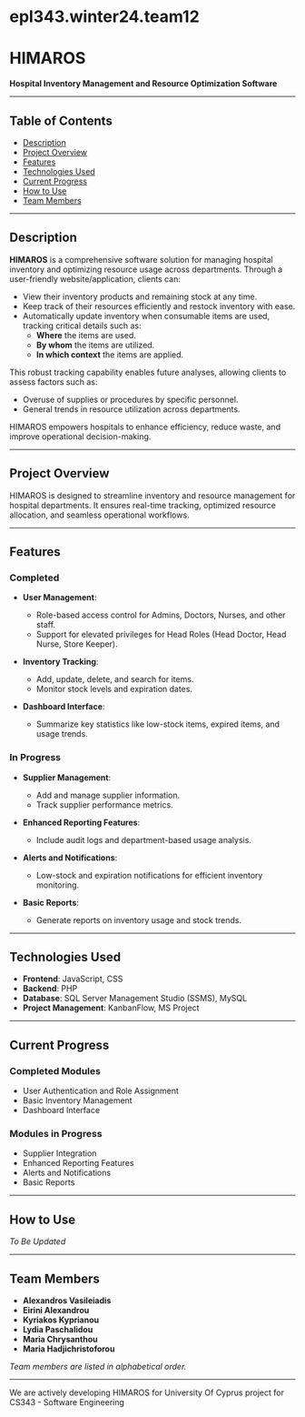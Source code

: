 # epl343.winter24.team12
# HIMAROS  
**Hospital Inventory Management and Resource Optimization Software**  

---

## Table of Contents  
- [Description](#description)  
- [Project Overview](#project-overview)  
- [Features](#features)  
- [Technologies Used](#technologies-used)  
- [Current Progress](#current-progress)  
- [How to Use](#how-to-use)  
- [Team Members](#team-members)  

---

## Description  
**HIMAROS** is a comprehensive software solution for managing hospital inventory and optimizing resource usage across departments. Through a user-friendly website/application, clients can:  
- View their inventory products and remaining stock at any time.  
- Keep track of their resources efficiently and restock inventory with ease.  
- Automatically update inventory when consumable items are used, tracking critical details such as:  
  - **Where** the items are used.  
  - **By whom** the items are utilized.  
  - **In which context** the items are applied.  

This robust tracking capability enables future analyses, allowing clients to assess factors such as:  
- Overuse of supplies or procedures by specific personnel.  
- General trends in resource utilization across departments.  

HIMAROS empowers hospitals to enhance efficiency, reduce waste, and improve operational decision-making.  

---

## Project Overview  
HIMAROS is designed to streamline inventory and resource management for hospital departments. It ensures real-time tracking, optimized resource allocation, and seamless operational workflows.  

---

## Features  

### Completed  
- **User Management**:  
  - Role-based access control for Admins, Doctors, Nurses, and other staff.  
  - Support for elevated privileges for Head Roles (Head Doctor, Head Nurse, Store Keeper).  

- **Inventory Tracking**:  
  - Add, update, delete, and search for items.  
  - Monitor stock levels and expiration dates.

- **Dashboard Interface**:  
  - Summarize key statistics like low-stock items, expired items, and usage trends.   

### In Progress  
- **Supplier Management**:  
  - Add and manage supplier information.  
  - Track supplier performance metrics.  

- **Enhanced Reporting Features**:  
  - Include audit logs and department-based usage analysis.  
 
- **Alerts and Notifications**:  
  - Low-stock and expiration notifications for efficient inventory monitoring.  

- **Basic Reports**:  
  - Generate reports on inventory usage and stock trends.  

---

## Technologies Used  

- **Frontend**: JavaScript, CSS  
- **Backend**: PHP  
- **Database**: SQL Server Management Studio (SSMS), MySQL  
- **Project Management**: KanbanFlow, MS Project  

---

## Current Progress  

### Completed Modules  
- User Authentication and Role Assignment  
- Basic Inventory Management
- Dashboard Interface

### Modules in Progress  
- Supplier Integration  
- Enhanced Reporting Features  
- Alerts and Notifications  
- Basic Reports 

---

## How to Use  

*To Be Updated*  

---

## Team Members  

- **Alexandros Vasileiadis**  
- **Eirini Alexandrou**  
- **Kyriakos Kyprianou**  
- **Lydia Paschalidou**  
- **Maria Chrysanthou**  
- **Maria Hadjichristoforou**  

*Team members are listed in alphabetical order.*


---

We are actively developing HIMAROS for University Of Cyprus project for CS343 - Software Engineering
